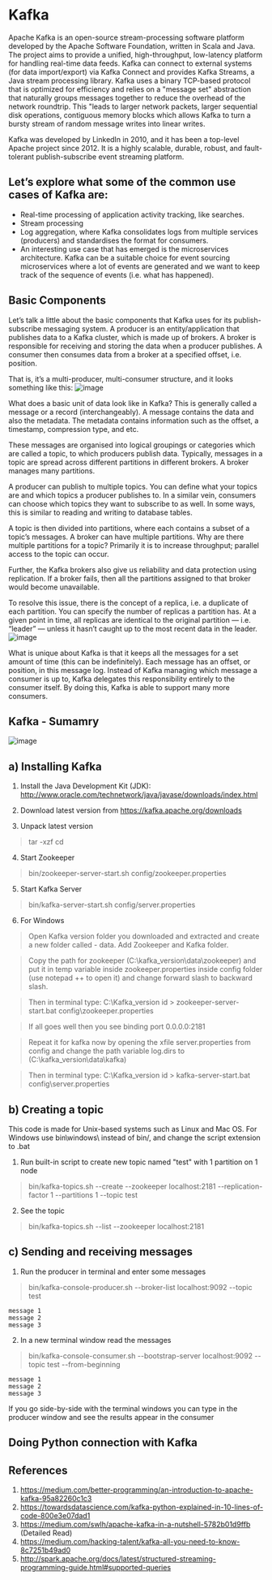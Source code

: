 # Kafka
Apache Kafka is an open-source stream-processing software platform developed by the Apache Software Foundation, written in Scala and Java. The project aims to provide a unified, high-throughput, low-latency platform for handling real-time data feeds. Kafka can connect to external systems (for data import/export) via Kafka Connect and provides Kafka Streams, a Java stream processing library. Kafka uses a binary TCP-based protocol that is optimized for efficiency and relies on a "message set" abstraction that naturally groups messages together to reduce the overhead of the network roundtrip. This "leads to larger network packets, larger sequential disk operations, contiguous memory blocks which allows Kafka to turn a bursty stream of random message writes into linear writes.

Kafka was developed by LinkedIn in 2010, and it has been a top-level Apache project since 2012. It is a highly scalable, durable, robust, and fault-tolerant publish-subscribe event streaming platform.

## Let’s explore what some of the common use cases of Kafka are:
- Real-time processing of application activity tracking, like searches.
- Stream processing
- Log aggregation, where Kafka consolidates logs from multiple services (producers) and standardises the format for consumers.
- An interesting use case that has emerged is the microservices architecture. Kafka can be a suitable choice for event sourcing microservices where a lot of events are generated and we want to keep track of the sequence of events (i.e. what has happened).

## Basic Components
Let’s talk a little about the basic components that Kafka uses for its publish-subscribe messaging system. A producer is an entity/application that publishes data to a Kafka cluster, which is made up of brokers. A broker is responsible for receiving and storing the data when a producer publishes. A consumer then consumes data from a broker at a specified offset, i.e. position.

That is, it’s a multi-producer, multi-consumer structure, and it looks something like this:
![image](https://user-images.githubusercontent.com/6689256/108030650-93ae1300-6ffd-11eb-990b-07209b7fe224.png)

What does a basic unit of data look like in Kafka? This is generally called a message or a record (interchangeably). A message contains the data and also the metadata. The metadata contains information such as the offset, a timestamp, compression type, and etc.

These messages are organised into logical groupings or categories which are called a topic, to which producers publish data. Typically, messages in a topic are spread across different partitions in different brokers. A broker manages many partitions.

A producer can publish to multiple topics. You can define what your topics are and which topics a producer publishes to. In a similar vein, consumers can choose which topics they want to subscribe to as well. In some ways, this is similar to reading and writing to database tables.

A topic is then divided into partitions, where each contains a subset of a topic’s messages. A broker can have multiple partitions. Why are there multiple partitions for a topic? Primarily it is to increase throughput; parallel access to the topic can occur.

Further, the Kafka brokers also give us reliability and data protection using replication. If a broker fails, then all the partitions assigned to that broker would become unavailable.

To resolve this issue, there is the concept of a replica, i.e. a duplicate of each partition. You can specify the number of replicas a partition has. At a given point in time, all replicas are identical to the original partition — i.e. “leader” — unless it hasn’t caught up to the most recent data in the leader.
![image](https://user-images.githubusercontent.com/6689256/108030805-cd7f1980-6ffd-11eb-9325-344a9195398e.png)

What is unique about Kafka is that it keeps all the messages for a set amount of time (this can be indefinitely). Each message has an offset, or position, in this message log. Instead of Kafka managing which message a consumer is up to, Kafka delegates this responsibility entirely to the consumer itself. By doing this, Kafka is able to support many more consumers.

## Kafka - Sumamry
![image](https://user-images.githubusercontent.com/6689256/108030350-1a162500-6ffd-11eb-9d5d-940f5994b654.png)

## a) Installing Kafka
1. Install the Java Development Kit (JDK): http://www.oracle.com/technetwork/java/javase/downloads/index.html

2. Download latest version from https://kafka.apache.org/downloads

3. Unpack latest version
> tar -xzf <kafka tarball>
> cd <new kafka directory>

4. Start Zookeeper
> bin/zookeeper-server-start.sh config/zookeeper.properties

5. Start Kafka Server
> bin/kafka-server-start.sh config/server.properties

6. For Windows
> Open Kafka version folder you downloaded and extracted and create a new folder called - data. Add Zookeeper and Kafka folder.

> Copy the path for zookeeper (C:\kafka_version\data\zookeeper) and put it in temp variable inside zookeeper.properties inside config folder (use notepad ++ to open it) and change forward slash to backward slash.

> Then in terminal type: C:\Kafka_version id > zookeeper-server-start.bat config\zookeeper.properties

> If all goes well then you see binding port 0.0.0.0:2181

> Repeat it for kafka now by opening the xfile server.properties from config and change the path variable log.dirs to (C:\kafka_version\data\kafka)

> Then in terminal type: C:\Kafka_version id > kafka-server-start.bat config\server.properties

## b) Creating a topic
This code is made for Unix-based systems such as Linux and Mac OS. For Windows use bin\windows\ instead of bin/, and change the script extension to .bat

1. Run built-in script to create new topic named "test" with 1 partition on 1 node
> bin/kafka-topics.sh --create --zookeeper localhost:2181 --replication-factor 1 --partitions 1 --topic test

2. See the topic
> bin/kafka-topics.sh --list --zookeeper localhost:2181

## c) Sending and receiving messages
1. Run the producer in terminal and enter some messages
> bin/kafka-console-producer.sh --broker-list localhost:9092 --topic test
```
message 1
message 2
message 3
```

2. In a new terminal window read the messages
> bin/kafka-console-consumer.sh --bootstrap-server localhost:9092 --topic test --from-beginning
```
message 1
message 2
message 3
```
If you go side-by-side with the terminal windows you can type in the producer window and see the results appear in the consumer

## Doing Python connection with Kafka
<to be updated>

## References
1. https://medium.com/better-programming/an-introduction-to-apache-kafka-95a82260c1c3
2. https://towardsdatascience.com/kafka-python-explained-in-10-lines-of-code-800e3e07dad1
3. https://medium.com/swlh/apache-kafka-in-a-nutshell-5782b01d9ffb (Detailed Read)
4. https://medium.com/hacking-talent/kafka-all-you-need-to-know-8c7251b49ad0
5. http://spark.apache.org/docs/latest/structured-streaming-programming-guide.html#supported-queries

